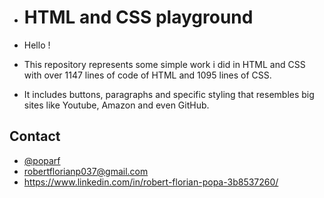 * # HTML and CSS playground
*  Hello !

*  This repository represents some simple work i did in HTML and CSS with over 1147 lines of code of HTML and 1095 lines of CSS.

*  It includes buttons, paragraphs and specific styling that resembles big sites like Youtube, Amazon and even GitHub.


## Contact

- [@poparf](https://github.com/poparf)
- robertflorianp037@gmail.com
- https://www.linkedin.com/in/robert-florian-popa-3b8537260/


